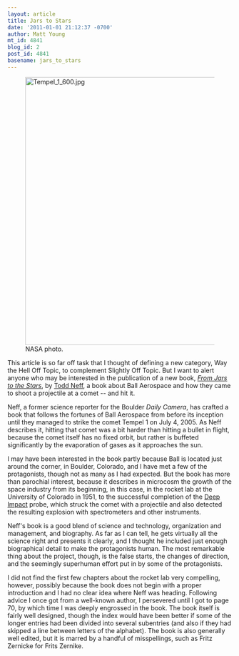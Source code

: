 ```yaml
---
layout: article
title: Jars to Stars
date: '2011-01-01 21:12:37 -0700'
author: Matt Young
mt_id: 4841
blog_id: 2
post_id: 4841
basename: jars_to_stars
---
```

<figure>
<img src="http://pandasthumb.org/archives/2011/01/01/Tempel_1_600.jpg" alt="Tempel_1_600.jpg" width="600" height="600" />
<figcaption markdown="span">
NASA photo.
</figcaption>
</figure>


This article is so far off task that I thought of defining a new category, Way the Hell Off Topic, to complement Slightly Off Topic. But I want to alert anyone who may be interested in the publication of a new book, [_From Jars to the Stars_](http://www.amazon.com/Jars-Stars-Build-Comet-Hunting-Machine/dp/0982958307), by [Todd Neff](http://www.toddneff.com/), a book about Ball Aerospace and how they came to shoot a projectile at a comet -- and hit it.

Neff, a former science reporter for the Boulder _Daily Camera_, has crafted a book that follows the fortunes of Ball Aerospace from before its inception until they managed to strike the comet Tempel 1 on July 4, 2005.  As Neff describes it, hitting that comet was a bit harder than hitting a bullet in flight, because the comet itself has no fixed orbit, but rather is buffeted significantly by the evaporation of gases as it approaches the sun.

I may have been interested in the book partly because Ball is located just around the corner, in Boulder, Colorado, and I have met a few of the protagonists, though not as many as I had expected. But the book has more than parochial interest, because it describes in microcosm the growth of the space industry from its beginning, in this case, in the rocket lab at the University of Colorado in 1951, to the successful completion of the [Deep Impact](http://en.wikipedia.org/wiki/Deep_Impact_%28space_mission%29) probe, which struck the comet with a projectile and also detected the resulting explosion with spectrometers and other instruments.

Neff's book is a good blend of science and technology, organization and management, and biography. As far as I can tell, he gets virtually all the science right and presents it clearly, and I thought he included just enough biographical detail to make the protagonists human.  The most remarkable thing about the project, though, is the false starts, the changes of direction, and the seemingly superhuman effort put in by some of the protagonists.

I did not find the first few chapters about the rocket lab very compelling, however, possibly because the book does not begin with a proper introduction and I had no clear idea where Neff was heading. Following advice I once got from a well-known author, I persevered until I got to page 70, by which time I was deeply engrossed in the book.  The book itself is fairly well designed, though the index would have been better if some of the longer entries had been divided into several subentries (and also if they had skipped a line between letters of the alphabet). The book is also generally well edited, but it is marred by a handful of misspellings, such as Fritz Zernicke for Frits Zernike.
